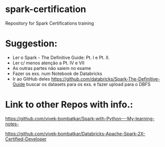 # spark-certification
Repository for Spark Certifications training

# Suggestion:
  - Ler o Spark - The Definitive Guide: Pt. I e Pt. II.
  - Ler c/ menos atenção a Pt. IV e VII
  - As outras partes não saiem no exame
  - Fazer os exs. num Notebook de Databricks
  - Ir ao GitHub deles https://github.com/databricks/Spark-The-Definitive-Guide buscar os datasets para os exs. e fazer upload para o DBFS

# Link to other Repos with info.:

https://github.com/vivek-bombatkar/Spark-with-Python---My-learning-notes-

https://github.com/vivek-bombatkar/Databricks-Apache-Spark-2X-Certified-Developer
